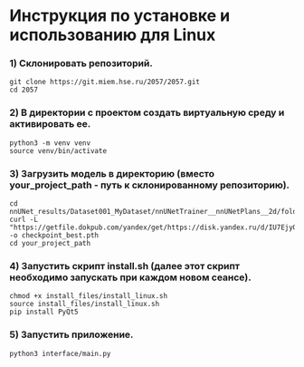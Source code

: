 
# Инструкция по установке и использованию для Linux

### 1) Склонировать репозиторий.
```
git clone https://git.miem.hse.ru/2057/2057.git
cd 2057
```

### 2) В директории с проектом создать виртуальную среду и активировать ее.
```
python3 -m venv venv
source venv/bin/activate
```
### 3) Загрузить модель в директорию (вместо your_project_path - путь к склонированному репозиторию).

```
cd nnUNet_results/Dataset001_MyDataset/nnUNetTrainer__nnUNetPlans__2d/fold_4
curl -L "https://getfile.dokpub.com/yandex/get/https://disk.yandex.ru/d/IU7EjyQU11UVog" -o checkpoint_best.pth
cd your_project_path
```

### 4) Запустить скрипт install.sh (далее этот скрипт необходимо запускать при каждом новом сеансе).
```
chmod +x install_files/install_linux.sh
source install_files/install_linux.sh
pip install PyQt5
```

### 5) Запустить приложение.
```
python3 interface/main.py 
```


